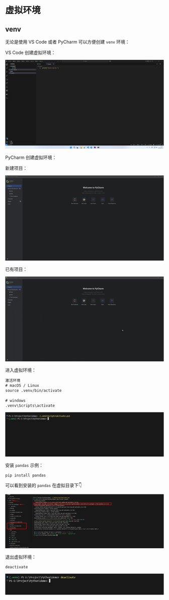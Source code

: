 # 虚拟环境

## venv

无论是使用 VS Code 或者 PyCharm 可以方便创建 `venv` 环境：

VS Code 创建虚拟环境：

![](./src/jhHNZDhJkM.gif)

PyCharm 创建虚拟环境：

新建项目：

![](./src/pycharm64_Nhu2va9aoi.gif)

已有项目：

![](./src/pycharm64_ebNC28bwga.gif)

进入虚拟环境：

```shell
激活环境
# macOS / Linux
source .venv/bin/activate

# windows
.venv\Scripts\activate
```

![](./src/20250512150159.png)

安装 `pandas` 示例：

```shell
pip install pandas
```

可以看到安装的 `pandas` 在虚拟目录下👇

![](./src/20250512150846.png)

退出虚拟环境：

```shell
deactivate
```

![](./src/20250512151146.png)
